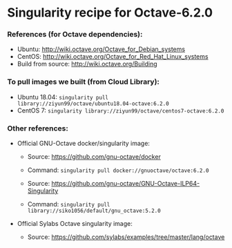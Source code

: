 # Singularity recipe for Octave-6.2.0

### References (for Octave dependencies): 
- Ubuntu: http://wiki.octave.org/Octave_for_Debian_systems
- CentOS: http://wiki.octave.org/Octave_for_Red_Hat_Linux_systems
- Build from source: http://wiki.octave.org/Building


### To pull images we built (from Cloud Library):
- Ubuntu 18.04: `singularity pull library://ziyun99/octave/ubuntu18.04-octave:6.2.0`
- CentOS 7: `singularity library://ziyun99/octave/centos7-octave:6.2.0`


### Other references:
- Official GNU-Octave docker/singularity image:
    - Source: https://github.com/gnu-octave/docker
    - Command: `singularity pull docker://gnuoctave/octave:6.2.0`
    
    - Source: https://github.com/gnu-octave/GNU-Octave-ILP64-Singularity
    - Command: `singularity pull library://siko1056/default/gnu_octave:5.2.0`
    
- Official Sylabs Octave singularity image: 
    - Source: https://github.com/sylabs/examples/tree/master/lang/octave
